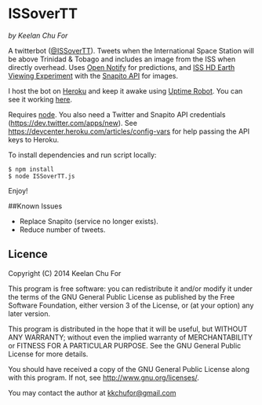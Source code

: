 ISSoverTT
===============
_by Keelan Chu For_

A twitterbot ([@ISSoverTT](https://twitter.com/issovertt)). Tweets when the International Space Station will be above Trinidad & Tobago and includes an image from the ISS when directly overhead. Uses [Open Notify](http://open-notify.org/) for predictions, and [ISS HD Earth Viewing Experiment](http://www.ustream.tv/channel/iss-hdev-payload) with the [Snapito API](http://snapito.io/) for images.

I host the bot on [Heroku](https://dashboard.heroku.com/home) and keep it awake using [Uptime Robot](https://uptimerobot.com/). You can see it working [here](http://issovertt.herokuapp.com/).

Requires [node](http://nodejs.org/). You also need a Twitter and Snapito API credentials (<https://dev.twitter.com/apps/new>).
See <https://devcenter.heroku.com/articles/config-vars> for help passing the API keys to Heroku.

To install dependencies and run script locally:

    $ npm install
    $ node ISSoverTT.js
    
Enjoy!
<br />    
    
##Known Issues
- Replace Snapito (service no longer exists).
- Reduce number of tweets.

## Licence

Copyright (C) 2014 Keelan Chu For

This program is free software: you can redistribute it and/or modify
it under the terms of the GNU General Public License as published by
the Free Software Foundation, either version 3 of the License, or
(at your option) any later version.

This program is distributed in the hope that it will be useful,
but WITHOUT ANY WARRANTY; without even the implied warranty of
MERCHANTABILITY or FITNESS FOR A PARTICULAR PURPOSE.  See the
GNU General Public License for more details.

You should have received a copy of the GNU General Public License
along with this program.  If not, see <http://www.gnu.org/licenses/>.

You may contact the author at kkchufor@gmail.com
